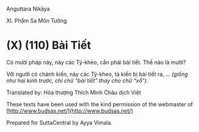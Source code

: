  

Aṅguttara Nikāya

XI. Phẩm Sa Môn Tưởng

# (X) (110) Bài Tiết

Có mười pháp này, này các Tỷ-kheo, cần phải bài tiết. Thế nào là mười?

Với người có chánh kiến, này các Tỷ-kheo, tà kiến bị bài tiết ra, ... _(giống như hai kinh trước, chỉ chữ “bài tiết” thay cho chữ “xổ”)._

Translated by: Hòa thượng Thích Minh Châu dịch Việt

These texts have been used with the kind permission of the webmaster of [http://www.budsas.net/](http://www.budsas.net/)

Prepared for SuttaCentral by Ayya Vimala.